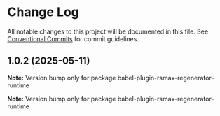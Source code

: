 # Change Log

All notable changes to this project will be documented in this file.
See [Conventional Commits](https://conventionalcommits.org) for commit guidelines.

## 1.0.2 (2025-05-11)

**Note:** Version bump only for package babel-plugin-rsmax-regenerator-runtime





**Note:** Version bump only for package babel-plugin-rsmax-regenerator-runtime
